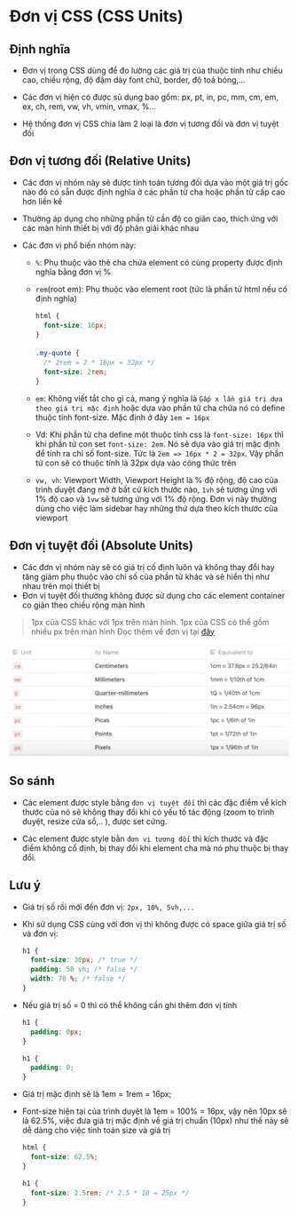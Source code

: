 # Đơn vị CSS (CSS Units)

## Định nghĩa

- Đơn vị trong CSS dùng để đo lường các giá trị của thuộc tính như chiều cao, chiều rộng, độ đậm dày font chữ, border, độ toả bóng,...

- Các đơn vị hiện có được sủ dụng bao gồm: px, pt, in, pc, mm, cm, em, ex, ch, rem, vw, vh, vmin, vmax, %...

- Hệ thống đơn vị CSS chia làm 2 loại là đơn vị tương đối và đơn vị tuyệt đối

## Đơn vị tương đối (Relative Units)

- Các đơn vị nhóm này sẽ được tính toán tương đối dựa vào một giá trị gốc nào đó có sẵn được định nghĩa ở các phần tử cha hoặc phần tử cấp cao hơn liền kề

- Thường áp dụng cho những phần tử cần độ co giãn cao, thích ứng với các màn hình thiết bị với độ phân giải khác nhau

- Các đơn vị phổ biến nhóm này:

  - `%`: Phụ thuộc vào thẻ cha chứa element có cùng property được định nghĩa bằng đơn vị %

  - `rem`(root em): Phụ thuộc vào element root (tức là phần tử html nếu có định nghĩa)

    ```css
    html {
      font-size: 16px;
    }

    .my-quote {
      /* 2rem = 2 * 16px = 32px */
      font-size: 2rem;
    }
    ```

  - `em`: Không viết tắt cho gì cả, mang ý nghĩa là `Gấp x lần giá trị dựa theo giá trị mặc định` hoặc dựa vào phần tử cha chứa nó có define thuộc tính font-size. Mặc định ở đây `1em = 16px`

  - Vd: Khi phần tử cha define một thuộc tính css là `font-size: 16px` thì khi phần tử con set `font-size: 2em`. Nó sẽ dựa vào giá trị mặc định để tính ra chỉ số font-size. Tức là `2em => 16px * 2 = 32px`. Vậy phần tử con sẽ có thuộc tính là 32px dựa vào công thức trên

  - `vw, vh`: Viewport Width, Viewport Height là % độ rộng, độ cao của trình duyệt đang mở ở bất cứ kích thước nào, `1vh` sẽ tương ứng với 1% độ cao và `1vw` sẽ tương ứng với 1% độ rộng. Đơn vị này thường dùng cho việc làm sidebar hay những thứ dựa theo kích thước của viewport

## Đơn vị tuyệt đối (Absolute Units)

- Các đơn vị nhóm này sẽ có giá trị cố định luôn và không thay đổi hay tăng giảm phụ thuộc vào chỉ số của phần tử khác và sẽ hiển thị như nhau trên mọi thiết bị
- Đơn vị tuyệt đối thường không được sử dụng cho các element container co giãn theo chiều rộng màn hình

> 1px của CSS khác với 1px trên màn hình. 1px của CSS có thể gồm nhiều px trên màn hình
> Đọc thêm về đơn vị tại [đây](https://viblo.asia/p/cung-tim-hieu-ve-nguyen-tu-cua-the-gioi-front-end-phan-1-pixel-4P856PoOZY3)

![](/Programs/Stage2/2_css/images/css-units.png)

## So sánh

- Các element được style bằng `đơn vị tuyệt đối` thì các đặc điểm về kích thước của nó sẽ không thay đổi khi có yếu tố tác động (zoom to trình duyệt, resize cửa sổ,.. ), được set cứng.

- Các element được style bằn `đơn vị tương đối` thì kích thước và đặc điểm không cố định, bị thay đổi khi element cha mà nó phụ thuộc bị thay đổi.

## Lưu ý

- Giá trị số rồi mới đến đơn vị: `2px, 10%, 5vh,...`
- Khi sử dụng CSS cùng với đơn vị thì không được có space giữa giá trị số và đơn vị:

  ```css
  h1 {
    font-size: 30px; /* true */
    padding: 50 vh; /* false */
    width: 70 %; /* false */
  }
  ```

- Nếu giá trị số = 0 thì có thể không cần ghi thêm đơn vị tính

  ```css
  h1 {
    padding: 0px;
  }
  ```

  ```css
  h1 {
    padding: 0;
  }
  ```

- Giá trị mặc định sẽ là 1em = 1rem = 16px;
- Font-size hiện tại của trình duyệt là 1em = 100% = 16px, vậy nên 10px sẽ là 62.5%, việc đưa giá trị mặc định về giá trị chuẩn (10px) như thế này sẽ dễ dàng cho việc tính toán size và giá trị

  ```css
  html {
    font-size: 62.5%;
  }
  ```

  ```css
  h1 {
    font-size: 2.5rem; /* 2.5 * 10 = 25px */
  }
  ```
